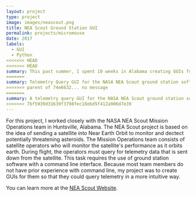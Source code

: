 ```yaml
---
layout: project
type: project
image: images/neascout.png
title: NEA Scout Ground Station GUI
permalink: projects/micromouse
date: 2017
labels:
  - GUI
  - Python
<<<<<<< HEAD
<<<<<<< HEAD
summary: This past summer, I spent 10 weeks in Alabama creating GUIs for the NASA NEA Scout ground station software.
=======
summary: Telemetry Query GUI for the NASA NEA Scout ground station software.
>>>>>>> parent of 74e6632... no message
=======
summary: A telemetry query GUI for the NASA NEA Scout ground station software.
>>>>>>> 7bf5939d31639f3798fec18ebd5f412a906d7e39
---
```


For this project, I worked closely with the NASA NEA Scout Mission Operations team in Huntsville, Alabama. The NEA Scout project is based on the idea of sending a satellite into Near Earth Orbit to monitor and dectect potentially threatening asteroids. The Mission Operations team consists of satellite operators who will monitor the satellite's performance as it orbits earth. During flight, the operators must query for telemetry data that is sent down from the satellite. This task requires the use of ground station software with a command line interface. Because most team members do not have prior experience with command line, my project was to create GUIs for them so that they could query telemetry in a more intuitive way.

You can learn more at the [NEA Scout Website](https://www.nasa.gov/content/nea-scout).






